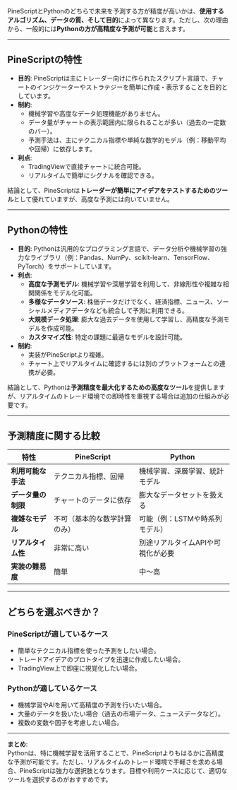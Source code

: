 PineScriptとPythonのどちらで未来を予測する方が精度が高いかは、**使用するアルゴリズム、データの質、そして目的**によって異なります。ただし、次の理由から、一般的には**Pythonの方が高精度な予測が可能**と言えます。

---

## **PineScriptの特性**
- **目的**: PineScriptは主にトレーダー向けに作られたスクリプト言語で、チャートのインジケーターやストラテジーを簡単に作成・表示することを目的としています。
- **制約**: 
  - 機械学習や高度なデータ処理機能がありません。
  - データ量がチャートの表示範囲内に限られることが多い（過去の一定数のバー）。
  - 予測手法は、主にテクニカル指標や単純な数学的モデル（例：移動平均や回帰）に依存します。
- **利点**: 
  - TradingViewで直接チャートに統合可能。
  - リアルタイムで簡単にシグナルを確認できる。

結論として、PineScriptは**トレーダーが簡単にアイデアをテストするためのツール**として優れていますが、高度な予測には向いていません。

---

## **Pythonの特性**
- **目的**: Pythonは汎用的なプログラミング言語で、データ分析や機械学習の強力なライブラリ（例：Pandas、NumPy、scikit-learn、TensorFlow、PyTorch）をサポートしています。
- **利点**:
  - **高度な予測モデル**: 機械学習や深層学習を利用して、非線形性や複雑な相関関係をモデル化可能。
  - **多様なデータソース**: 株価データだけでなく、経済指標、ニュース、ソーシャルメディアデータなども統合して予測に利用できる。
  - **大規模データ処理**: 膨大な過去データを使用して学習し、高精度な予測モデルを作成可能。
  - **カスタマイズ性**: 特定の課題に最適なモデルを設計可能。
- **制約**:
  - 実装がPineScriptより複雑。
  - チャート上でリアルタイムに確認するには別のプラットフォームとの連携が必要。

結論として、Pythonは**予測精度を最大化するための高度なツール**を提供しますが、リアルタイムのトレード環境での即時性を重視する場合は追加の仕組みが必要です。

---

## **予測精度に関する比較**
| 特性                  | PineScript                              | Python                                 |
|-----------------------|------------------------------------------|----------------------------------------|
| **利用可能な手法**    | テクニカル指標、回帰                   | 機械学習、深層学習、統計モデル         |
| **データ量の制限**    | チャートのデータに依存                 | 膨大なデータセットを扱える             |
| **複雑なモデル**      | 不可（基本的な数学計算のみ）           | 可能（例：LSTMや時系列モデル）         |
| **リアルタイム性**    | 非常に高い                              | 別途リアルタイムAPIや可視化が必要      |
| **実装の難易度**      | 簡単                                   | 中〜高                                |

---

## **どちらを選ぶべきか？**
### **PineScriptが適しているケース**
- 簡単なテクニカル指標を使った予測をしたい場合。
- トレードアイデアのプロトタイプを迅速に作成したい場合。
- TradingView上で即座に視覚化したい場合。

### **Pythonが適しているケース**
- 機械学習やAIを用いて高精度の予測を行いたい場合。
- 大量のデータを扱いたい場合（過去の市場データ、ニュースデータなど）。
- 複数の変数や因子を考慮したい場合。

---

**まとめ**:  
Pythonは、特に機械学習を活用することで、PineScriptよりもはるかに高精度な予測が可能です。ただし、リアルタイムのトレード環境で手軽さを求める場合、PineScriptは強力な選択肢となります。目標や利用ケースに応じて、適切なツールを選択するのがおすすめです。